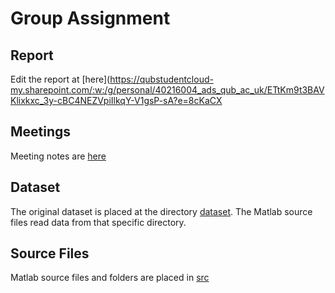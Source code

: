 # Group Assignment

## Report
Edit the report at [here](https://qubstudentcloud-my.sharepoint.com/:w:/g/personal/40216004_ads_qub_ac_uk/ETtKm9t3BAVKlixkxc_3y-cBC4NEZVpiIlkqY-V1gsP-sA?e=8cKaCX

## Meetings
Meeting notes are [here](meetings/)

## Dataset
The original dataset is placed at the directory [dataset](dataset/). The Matlab source files read data from that specific directory.

## Source Files
Matlab source files and folders are placed in [src](src/)